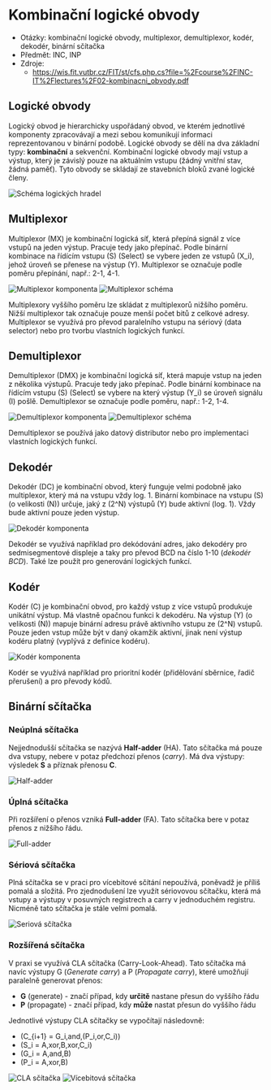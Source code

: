 # Kombinační logické obvody
- Otázky: kombinační logické obvody, multiplexor, demultiplexor, kodér, dekodér, binární sčítačka
- Předmět: INC, INP
- Zdroje:
    - https://wis.fit.vutbr.cz/FIT/st/cfs.php.cs?file=%2Fcourse%2FINC-IT%2Flectures%2F02-kombinacni_obvody.pdf

## Logické obvody
Logický obvod je hierarchicky uspořádaný obvod, ve kterém jednotlivé komponenty zpracovávají a mezi sebou komunikují informaci reprezentovanou v binární podobě. Logické obvody se dělí na dva základní typy: __kombinační__ a sekvenční. Kombinační logické obvody mají vstup a výstup, který je závislý pouze na aktuálním vstupu (žádný vnitřní stav, žádná paměť). Tyto obvody se skládají ze stavebních bloků zvané logické členy.

![Schéma logických hradel](/Images/02/logicke_hradla.png)

## Multiplexor
Multiplexor (MX) je kombinační logická síť, která přepíná signál z více vstupů na jeden výstup. Pracuje tedy jako přepínač. Podle binární kombinace na řídícím vstupu \(S\) (Select) se vybere jeden ze vstupů \(X_i\), jehož úroveň se přenese na výstup \(Y\). Multiplexor se označuje podle poměru přepínání, např.: 2-1, 4-1.

![Multiplexor komponenta](/Images/02/multiplexor_hradlo.png)
![Multiplexor schéma](/Images/02/multiplexor_schema.png)

Multiplexory vyššího poměru lze skládat z multiplexorů nižšího poměru. Nižší multiplexor tak označuje pouze menší počet bitů z celkové adresy. Multiplexor se využívá pro převod paralelního vstupu na sériový (data selector) nebo pro tvorbu vlastních logických funkcí.

## Demultiplexor
Demultiplexor (DMX) je kombinační logická síť, která mapuje vstup na jeden z několika výstupů. Pracuje tedy jako přepínač. Podle binární kombinace na řídícím vstupu \(S\) (Select) se vybere na který výstup \(Y_i\) se úroveň signálu \(I\) pošlě. Demultiplexor se označuje podle poměru, např.: 1-2, 1-4.

![Demultiplexor komponenta](/Images/02/demultiplexor_hradlo.png)
![Demultiplexor schéma](/Images/02/demultiplexor_schema.png)

Demultiplexor se používá jako datový distributor nebo pro implementaci vlastních logických funkcí.

## Dekodér
Dekodér (DC) je kombinační obvod, který funguje velmi podobně jako multiplexor, který má na vstupu vždy log. 1. Binární kombinace na vstupu \(S\) (o velikosti \(N\)) určuje, jaký z \(2^N\) výstupů \(Y\) bude aktivní (log. 1). Vždy bude aktivní pouze jeden výstup.

![Dekodér komponenta](/Images/02/dekoder.png)

Dekodér se využívá například pro dekódování adres, jako dekodéry pro sedmisegmentové displeje a taky pro převod BCD na číslo 1-10 (_dekodér BCD_). Také lze použít pro generování logických funkcí.

## Kodér
Kodér (C) je kombinační obvod, pro každý vstup z více vstupů produkuje unikátní výstup. Má vlastně opačnou funkci k dekodéru. Na výstup \(Y\) (o velikosti \(N\)) mapuje binární adresu právě aktivního vstupu ze \(2^N\) vstupů. Pouze jeden vstup může být v daný okamžik aktivní, jinak není výstup kodéru platný (vyplývá z definice kodéru).

![Kodér komponenta](./Images/02/koder.png)

Kodér se využívá například pro prioritní kodér (přidělování sběrnice, řadič přerušení) a pro převody kódů.

## Binární sčítačka
### Neúplná sčítačka
Nejjednodušší sčítačka se nazývá __Half-adder__ (HA). Tato sčítačka má pouze dva vstupy, nebere v potaz předchozí přenos (_carry_). Má dva výstupy: výsledek __S__ a příznak přenosu __C__.

![Half-adder](./Images/02/half-adder.png)

### Úplná sčítačka
Při rozšíření o přenos vzniká __Full-adder__ (FA). Tato sčítačka bere v potaz přenos z nižšího řádu.

![Full-adder](./Images/02/full-adder.png)

### Sériová sčítačka
Plná sčítačka se v praci pro vícebitové sčítání nepoužívá, poněvadž je příliš pomalá a složitá. Pro zjednodušení lze využít sériovovou sčítačku, která má vstupy a výstupy v posuvných registrech a carry v jednoduchém registru. Nicméně tato sčítačka je stále velmi pomalá.

![Seriová sčítačka](./Images/02/seriova_scitacka.png)

### Rozšířená sčítačka
V praxi se využívá CLA sčítačka (Carry-Look-Ahead). Tato sčítačka má navíc výstupy G (_Generate carry_) a P (_Propagate carry_), které umožňují paralelně generovat přenos:
- __G__ (generate) - značí případ, kdy __určitě__ nastane přesun do vyššího řádu
- __P__ (propagate) - značí případ, kdy __může__ nastat přesun do vyššího řádu

Jednotlivé výstupy CLA sčítačky se vypočítají následovně:
- \(C_{i+1} = G_i\,and\,(P_i\,or\,C_i)\)
- \(S_i = A\,xor\,B\,xor\,C_i\)
- \(G_i = A\,and\,B\)
- \(P_i = A\,xor\,B\)

![CLA sčítačka](./Images/02/cla_scitacka.png)
![Vícebitová sčítačka](./Images/02/cla_scitacka_vicebitova.png)
